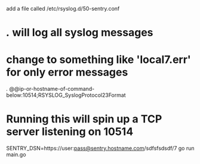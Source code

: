 
add a file called /etc/rsyslog.d/50-sentry.conf

# *.* will log all syslog messages
# change to something like 'local7.err' for only error messages
*.*       @@ip-or-hostname-of-command-below:10514;RSYSLOG_SyslogProtocol23Format


# Running this will spin up a TCP server listening on 10514
SENTRY_DSN=https://user:pass@sentry.hostname.com/sdfsfsdsdf/7 go run main.go

